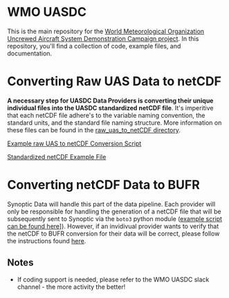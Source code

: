 # WMO UASDC 

This is the main repository for the [World Meteorological Organization Uncrewed Aircraft System Demonstration Campaign project](https://community.wmo.int/en/uas-demonstration). In this repository, you'll find a collection of code, example files, and documentation. 

# Converting Raw UAS Data to netCDF

**A necessary step for UASDC Data Providers is converting their unique individual files into the UASDC standardized netCDF file**. It's imperitive that each netCDF file adhere's to the variable naming convention, the standard units, and the standard file naming structure. More information on these files can be found in the [raw_uas_to_netCDF directory](raw_uas_to_netCDF/). 

   [Example raw UAS to netCDF Conversion Script](raw_uas_to_netCDF/raw_csv_to_netCDF.py)

   [Standardized netCDF Example File](nc2bufr/UASDC_operatorID_airframeID_processingLevel_20230327030016Z.nc)

# Converting netCDF Data to BUFR

Synoptic Data will handle this part of the data pipeline. Each provider will only be responsible for handling the generation of a netCDF file that will be subsequently sent to Synoptic via the `boto3` python module ([example script can be found here](raw_uas_to_netCDF/upload_to_synoptic_s3.py)]). However, if an invidivual provider wants to verify that the netCDF to BUFR conversion for their data will be correct, please follow the instructions found [here](nc2bufr/). 

## Notes
- If coding support is needed, please refer to the WMO UASDC slack channel - the more activity the better!



